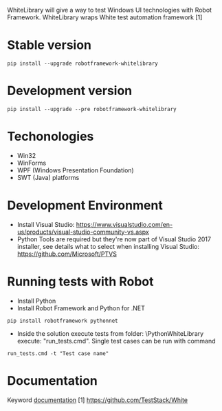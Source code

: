 WhiteLibrary will give a way to test Windows UI technologies with Robot Framework. WhiteLibrary wraps White test automation framework [1]

# Stable version  #
```
pip install --upgrade robotframework-whitelibrary
```
# Development version # 
```
pip install --upgrade --pre robotframework-whitelibrary
```
# Techonologies #
* Win32
* WinForms
* WPF (Windows Presentation Foundation)
* SWT (Java) platforms

# Development Environment #
* Install Visual Studio: https://www.visualstudio.com/en-us/products/visual-studio-community-vs.aspx
* Python Tools are required but they're now part of Visual Studio 2017 installer, see details what to select when installing Visual Studio: https://github.com/Microsoft/PTVS

# Running tests with Robot #
* Install Python
* Install Robot Framework and Python for .NET
```
pip install robotframework pythonnet
```
* Inside the solution execute tests from folder: \PythonWhiteLibrary execute: "run_tests.cmd". Single test cases can be run with command 
```
run_tests.cmd -t "Test case name"
```
# Documentation #
Keyword [documentation](http://omenia.github.io/robotframework-whitelibrary/keywords.html) 
[1] https://github.com/TestStack/White